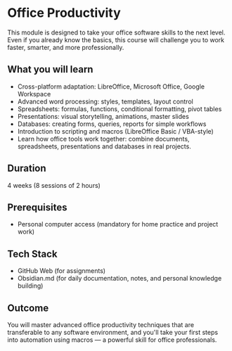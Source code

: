 # Office Productivity

This module is designed to take your office software skills to the next level. Even if you already know the basics, this course will challenge you to work faster, smarter, and more professionally.

## What you will learn

- Cross-platform adaptation: LibreOffice, Microsoft Office, Google Workspace
- Advanced word processing: styles, templates, layout control
- Spreadsheets: formulas, functions, conditional formatting, pivot tables
- Presentations: visual storytelling, animations, master slides
- Databases: creating forms, queries, reports for simple workflows
- Introduction to scripting and macros (LibreOffice Basic / VBA-style)
- Learn how office tools work together: combine documents, spreadsheets, presentations and databases in real projects.

## Duration

4 weeks (8 sessions of 2 hours)

## Prerequisites

- Personal computer access (mandatory for home practice and project work)

## Tech Stack

- GitHub Web (for assignments)
- Obsidian.md (for daily documentation, notes, and personal knowledge building)

## Outcome

You will master advanced office productivity techniques that are transferable to any software environment, and you'll take your first steps into automation using macros — a powerful skill for office professionals.
